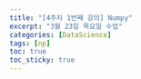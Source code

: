 ```yaml
---
title: "[4주차 1번째 강의] Numpy"
excerpt: "3월 23일 목요일 수업"
categories: [DataScience]
tags: [np]
toc: true
toc_sticky: true
---
```


## 